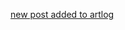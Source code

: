 <a href="http://artlog.icefairy.net/2022/10/04/updates.html" target="_blank">new post added to artlog</a>
